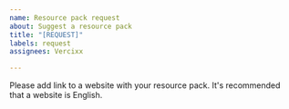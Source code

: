 ```yaml
---
name: Resource pack request
about: Suggest a resource pack
title: "[REQUEST]"
labels: request
assignees: Vercixx

---
```


Please add link to a website with your resource pack. It's recommended that a website is English.
